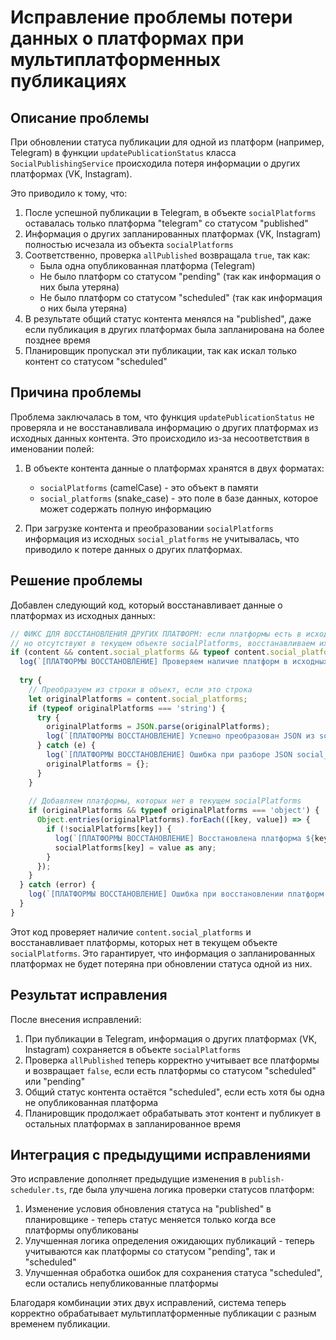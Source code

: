# Исправление проблемы потери данных о платформах при мультиплатформенных публикациях

## Описание проблемы

При обновлении статуса публикации для одной из платформ (например, Telegram) в функции `updatePublicationStatus` класса `SocialPublishingService` происходила потеря информации о других платформах (VK, Instagram). 

Это приводило к тому, что:
1. После успешной публикации в Telegram, в объекте `socialPlatforms` оставалась только платформа "telegram" со статусом "published"
2. Информация о других запланированных платформах (VK, Instagram) полностью исчезала из объекта `socialPlatforms`
3. Соответственно, проверка `allPublished` возвращала `true`, так как:
   - Была одна опубликованная платформа (Telegram)
   - Не было платформ со статусом "pending" (так как информация о них была утеряна)
   - Не было платформ со статусом "scheduled" (так как информация о них была утеряна)
4. В результате общий статус контента менялся на "published", даже если публикация в других платформах была запланирована на более позднее время
5. Планировщик пропускал эти публикации, так как искал только контент со статусом "scheduled"

## Причина проблемы

Проблема заключалась в том, что функция `updatePublicationStatus` не проверяла и не восстанавливала информацию о других платформах из исходных данных контента. Это происходило из-за несоответствия в именовании полей:

1. В объекте контента данные о платформах хранятся в двух форматах:
   - `socialPlatforms` (camelCase) - это объект в памяти
   - `social_platforms` (snake_case) - это поле в базе данных, которое может содержать полную информацию

2. При загрузке контента и преобразовании `socialPlatforms` информация из исходных `social_platforms` не учитывалась, что приводило к потере данных о других платформах.

## Решение проблемы

Добавлен следующий код, который восстанавливает данные о платформах из исходных данных:

```javascript
// ФИКС ДЛЯ ВОССТАНОВЛЕНИЯ ДРУГИХ ПЛАТФОРМ: если платформы есть в исходных данных (social_platforms), 
// но отсутствуют в текущем объекте socialPlatforms, восстанавливаем их
if (content && content.social_platforms && typeof content.social_platforms === 'object') {
  log(`[ПЛАТФОРМЫ ВОССТАНОВЛЕНИЕ] Проверяем наличие платформ в исходных данных content.social_platforms`, 'social-publishing');
  
  try {
    // Преобразуем из строки в объект, если это строка
    let originalPlatforms = content.social_platforms;
    if (typeof originalPlatforms === 'string') {
      try {
        originalPlatforms = JSON.parse(originalPlatforms);
        log(`[ПЛАТФОРМЫ ВОССТАНОВЛЕНИЕ] Успешно преобразован JSON из social_platforms в объект`, 'social-publishing');
      } catch (e) {
        log(`[ПЛАТФОРМЫ ВОССТАНОВЛЕНИЕ] Ошибка при разборе JSON social_platforms: ${e}`, 'social-publishing');
        originalPlatforms = {};
      }
    }
    
    // Добавляем платформы, которых нет в текущем socialPlatforms
    if (originalPlatforms && typeof originalPlatforms === 'object') {
      Object.entries(originalPlatforms).forEach(([key, value]) => {
        if (!socialPlatforms[key]) {
          log(`[ПЛАТФОРМЫ ВОССТАНОВЛЕНИЕ] Восстановлена платформа ${key} из исходных данных`, 'social-publishing');
          socialPlatforms[key] = value as any;
        }
      });
    }
  } catch (error) {
    log(`[ПЛАТФОРМЫ ВОССТАНОВЛЕНИЕ] Ошибка при восстановлении платформ: ${error}`, 'social-publishing');
  }
}
```

Этот код проверяет наличие `content.social_platforms` и восстанавливает платформы, которых нет в текущем объекте `socialPlatforms`. Это гарантирует, что информация о запланированных платформах не будет потеряна при обновлении статуса одной из них.

## Результат исправления

После внесения исправлений:

1. При публикации в Telegram, информация о других платформах (VK, Instagram) сохраняется в объекте `socialPlatforms`
2. Проверка `allPublished` теперь корректно учитывает все платформы и возвращает `false`, если есть платформы со статусом "scheduled" или "pending"
3. Общий статус контента остаётся "scheduled", если есть хотя бы одна не опубликованная платформа
4. Планировщик продолжает обрабатывать этот контент и публикует в остальных платформах в запланированное время

## Интеграция с предыдущими исправлениями

Это исправление дополняет предыдущие изменения в `publish-scheduler.ts`, где была улучшена логика проверки статусов платформ:

1. Изменение условия обновления статуса на "published" в планировщике - теперь статус меняется только когда все платформы опубликованы
2. Улучшенная логика определения ожидающих публикаций - теперь учитываются как платформы со статусом "pending", так и "scheduled"
3. Улучшенная обработка ошибок для сохранения статуса "scheduled", если остались непубликованные платформы

Благодаря комбинации этих двух исправлений, система теперь корректно обрабатывает мультиплатформенные публикации с разным временем публикации.